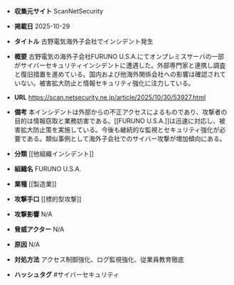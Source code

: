 - **収集元サイト**
ScanNetSecurity

- **掲載日**
2025-10-29

- **タイトル**
古野電気海外子会社でインシデント発生

- **概要**
古野電気の海外子会社FURUNO U.S.A.にてオンプレミスサーバの一部がサイバーセキュリティインシデントに遭遇した。外部専門家と連携し調査と復旧措置を進めている。国内および他海外関係会社への影響は確認されていない。被害拡大防止と情報セキュリティ強化に注力している。

- **URL**
https://scan.netsecurity.ne.jp/article/2025/10/30/53927.html

- **備考**
本インシデントは外部からの不正アクセスによるものであり、攻撃者の目的は情報窃取と業務妨害である。[[FURUNO U.S.A.]]は迅速に対応し、被害拡大防止策を実施している。今後も継続的な監視とセキュリティ強化が必要である。類似事例として海外子会社でのサイバー攻撃が増加傾向にある。

- **分類**
[[他組織インシデント]]

- **組織名**
FURUNO U.S.A.

- **業種**
[[製造業]]

- **攻撃手口**
[[標的型攻撃]]

- **攻撃影響**
N/A

- **脅威アクター**
N/A

- **原因**
N/A

- **対処方法**
アクセス制御強化、ログ監視強化、従業員教育徹底

- **ハッシュタグ**
#サイバーセキュリティ
